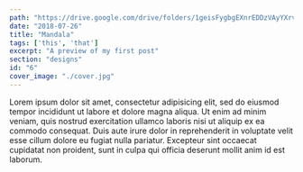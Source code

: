 ```yaml
---
path: "https://drive.google.com/drive/folders/1geisFygbgEXnrEDDzVAyYXrvXG5xek4i?usp=sharing"
date: "2018-07-26"
title: "Mandala"
tags: ['this', 'that']
excerpt: "A preview of my first post"
section: "designs"
id: "6"
cover_image: "./cover.jpg"
---
```

Lorem ipsum dolor sit amet, consectetur adipisicing elit, sed do eiusmod tempor incididunt ut labore et dolore magna aliqua. Ut enim ad minim veniam, quis nostrud exercitation ullamco laboris nisi ut aliquip ex ea commodo consequat. Duis aute irure dolor in reprehenderit in voluptate velit esse cillum dolore eu fugiat nulla pariatur. Excepteur sint occaecat cupidatat non proident, sunt in culpa qui officia deserunt mollit anim id est laborum.
